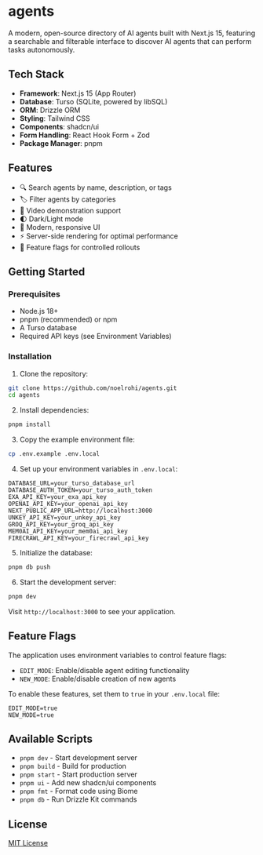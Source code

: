 # agents

A modern, open-source directory of AI agents built with Next.js 15, featuring a searchable and filterable interface to discover AI agents that can perform tasks autonomously.

## Tech Stack

- **Framework**: Next.js 15 (App Router)
- **Database**: Turso (SQLite, powered by libSQL)
- **ORM**: Drizzle ORM
- **Styling**: Tailwind CSS
- **Components**: shadcn/ui
- **Form Handling**: React Hook Form + Zod
- **Package Manager**: pnpm

## Features

- 🔍 Search agents by name, description, or tags
- 🏷️ Filter agents by categories
- 🎥 Video demonstration support
- 🌓 Dark/Light mode
- 🎨 Modern, responsive UI
- ⚡ Server-side rendering for optimal performance
- 🔐 Feature flags for controlled rollouts

## Getting Started

### Prerequisites

- Node.js 18+ 
- pnpm (recommended) or npm
- A Turso database
- Required API keys (see Environment Variables)

### Installation

1. Clone the repository:
```bash
git clone https://github.com/noelrohi/agents.git
cd agents
```

2. Install dependencies:
```bash
pnpm install
```

3. Copy the example environment file:
```bash
cp .env.example .env.local
```

4. Set up your environment variables in `.env.local`:
```env
DATABASE_URL=your_turso_database_url
DATABASE_AUTH_TOKEN=your_turso_auth_token
EXA_API_KEY=your_exa_api_key
OPENAI_API_KEY=your_openai_api_key
NEXT_PUBLIC_APP_URL=http://localhost:3000
UNKEY_API_KEY=your_unkey_api_key
GROQ_API_KEY=your_groq_api_key
MEM0AI_API_KEY=your_mem0ai_api_key
FIRECRAWL_API_KEY=your_firecrawl_api_key
```

5. Initialize the database:
```bash
pnpm db push
```

6. Start the development server:
```bash
pnpm dev
```

Visit `http://localhost:3000` to see your application.

## Feature Flags

The application uses environment variables to control feature flags:

- `EDIT_MODE`: Enable/disable agent editing functionality
- `NEW_MODE`: Enable/disable creation of new agents

To enable these features, set them to `true` in your `.env.local` file:
```env
EDIT_MODE=true
NEW_MODE=true
```

## Available Scripts

- `pnpm dev` - Start development server
- `pnpm build` - Build for production
- `pnpm start` - Start production server
- `pnpm ui` - Add new shadcn/ui components
- `pnpm fmt` - Format code using Biome
- `pnpm db` - Run Drizzle Kit commands

## License
[MIT License](LICENSE.md)
